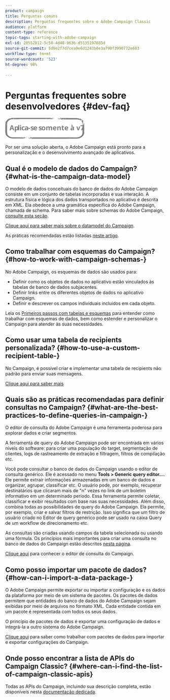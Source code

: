 ```yaml
---
product: campaign
title: Perguntas comuns
description: Perguntas frequentes sobre o Adobe Campaign Classic
audience: platform
content-type: reference
topic-tags: starting-with-adobe-campaign
exl-id: 20552812-5c58-4d48-9636-d5135197685d
source-git-commit: 5d9e2f7d7cea9e6d1243b0e3a790f3990772e603
workflow-type: tm+mt
source-wordcount: '523'
ht-degree: 98%

---
```


# Perguntas frequentes sobre desenvolvedores {#dev-faq}

![](../../assets/v7-only.svg)

Por ser uma solução aberta, o Adobe Campaign está pronto para a personalização e o desenvolvimento avançado de aplicativos.

## Qual é o modelo de dados do Campaign? {#what-is-the-campaign-data-model}

O modelo de dados conceituais do banco de dados do Adobe Campaign consiste em um conjunto de tabelas incorporadas e sua interação. A estrutura física e lógica dos dados transportados no aplicativo é descrita em XML. Ela obedece a uma gramática específica do Adobe Campaign, chamada de schema. Para saber mais sobre schemas do Adobe Campaign, [consulte esta seção](../../configuration/using/about-schema-edition.md).

[Clique aqui para saber mais sobre o datamodel do Campaign](https://helpx.adobe.com/br/campaign/kb/acc-datamodel.html).

As práticas recomendadas estão listadas [neste artigo](https://helpx.adobe.com/br/campaign/kb/acc-data-model-best-practices.html).

## Como trabalhar com esquemas do Campaign? {#how-to-work-with-campaign-schemas-}

No Adobe Campaign, os esquemas de dados são usados para:

* Definir como os objetos de dados no aplicativo estão vinculados às tabelas de banco de dados subjacentes.
* Definir links entre os diferentes objetos de dados no aplicativo Campaign.
* Definir e descrever os campos individuais incluídos em cada objeto.

Leia os [Primeiros passos com tabelas e esquemas](../../configuration/using/about-schema-edition.md) para entender como trabalhar com esquemas de dados, bem como estender e personalizar o Campaign para atender às suas necessidades.

## Como usar uma tabela de recipients personalizada? {#how-to-use-a-custom-recipient-table-}

No Campaign, é possível criar e implementar uma tabela de recipients não padrão para enviar suas mensagens.

[Clique aqui para saber mais](../../configuration/using/about-custom-recipient-table.md)

## Quais são as práticas recomendadas para definir consultas no Campaign? {#what-are-the-best-practices-to-define-queries-in-campaign-}

O editor de consulta do Adobe Campaign é uma ferramenta poderosa para explorar dados e criar segmentos.

A ferramenta de query do Adobe Campaign pode ser encontrada em vários níveis do software: para criar uma população do target, segmentação de clientes, logs de rastreamento de extração e filtragem, filtros de compilação etc.

Você pode consultar o banco de dados do Campaign usando o editor de consulta genérico. Ele é acessado no menu **Tools > Generic query editor...**. Ele permite extrair informações armazenadas em um banco de dados e organizar, agrupar, classificar etc. O usuário pode, por exemplo, recuperar destinatários que clicaram mais de &quot;n&quot; vezes no link de um boletim informativo em um determinado período. Essa ferramenta permite coletar, classificar e exibir resultados com base nas suas necessidades. Além disso, combina todas as possibilidades de query do Adobe Campaign. Ela permite, por exemplo, criar e salvar filtros de restrição. Isso significa que um filtro de usuário criado no Editor de query genérico pode ser usado na caixa Query de um workflow de direcionamento etc.

As consultas são criadas usando campos da tabela selecionada ou usando uma fórmula. Os princípios mais importantes para criar uma consulta no banco de dados do Campaign estão descritos [nesta página](../../platform/using/about-queries-in-campaign.md).

[Clique aqui](../../workflow/using/query.md) para conhecer o editor de consulta do Campaign.

## Como posso importar um pacote de dados? {#how-can-i-import-a-data-package-}

O Adobe Campaign permite exportar ou importar a configuração e os dados da plataforma por meio de um sistema de pacotes. Os pacotes de dados permitem que entidades do banco de dados do Adobe Campaign sejam exibidas por meio de arquivos no formato XML. Cada entidade contida em um pacote é representada com todos os seus dados.

O princípio de pacotes de dados é exportar uma configuração de dados e integrá-la a outro sistema do Adobe Campaign.

[Clique aqui](../../platform/using/working-with-data-packages.md) para saber como trabalhar com pacotes de dados para importar e exportar configurações do Campaign.

## Onde posso encontrar a lista de APIs do Campaign Classic? {#where-can-i-find-the-list-of-campaign-classic-apis}

Todas as APIs do Campaign, incluindo sua descrição completa, estão disponíveis nesta [documentação dedicada](https://experienceleague.adobe.com/developer/campaign-api/api/index.html).

